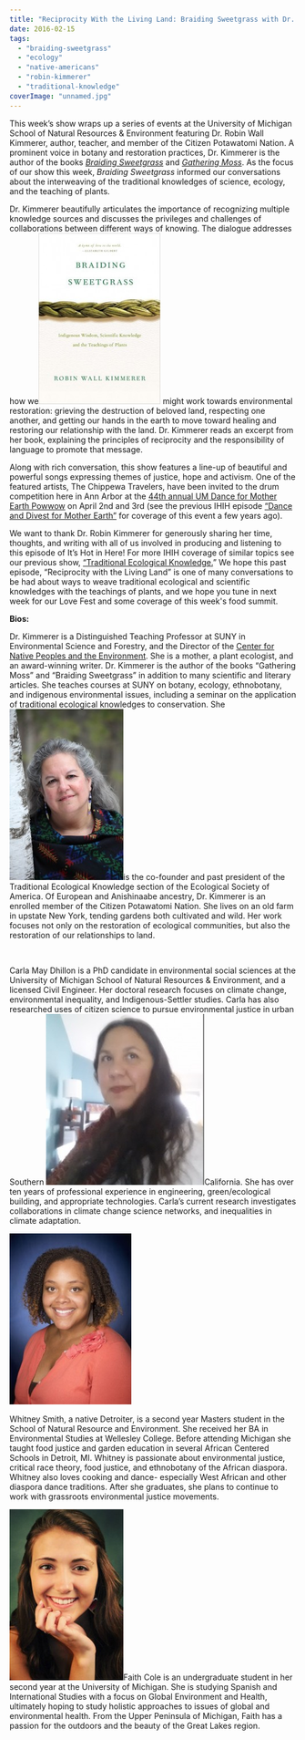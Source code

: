 ```yaml
---
title: "Reciprocity With the Living Land: Braiding Sweetgrass with Dr. Robin Kimmerer"
date: 2016-02-15
tags: 
  - "braiding-sweetgrass"
  - "ecology"
  - "native-americans"
  - "robin-kimmerer"
  - "traditional-knowledge"
coverImage: "unnamed.jpg"
---
```


This week’s show wraps up a series of events at the University of Michigan School of Natural Resources & Environment featuring Dr. Robin Wall Kimmerer, author, teacher, and member of the Citizen Potawatomi Nation. A prominent voice in botany and restoration practices, Dr. Kimmerer is the author of the books [_Braiding Sweetgrass_](https://www.goodreads.com/book/show/17465709-braiding-sweetgrass) and [_Gathering Moss_](http://www.goodreads.com/book/show/87040.Gathering_Moss). As the focus of our show this week, _Braiding Sweetgrass_ informed our conversations about the interweaving of the traditional knowledges of science, ecology, and the teaching of plants.

Dr. Kimmerer beautifully articulates the importance of recognizing multiple knowledge sources and discusses the privileges and challenges of collaborations between different ways of knowing. The dialogue addresses how we[![415GI3IIIgL._SX354_BO1,204,203,200_](images/415GI3IIIgL._SX354_BO1204203200_-214x300.jpg)](http://www.hotinhere.us/wp-content/uploads/2016/02/415GI3IIIgL._SX354_BO1204203200_.jpg) might work towards environmental restoration: grieving the destruction of beloved land, respecting one another, and getting our hands in the earth to move toward healing and restoring our relationship with the land. Dr. Kimmerer reads an excerpt from her book, explaining the principles of reciprocity and the responsibility of language to promote that message.<!--more-->

Along with rich conversation, this show features a line-up of beautiful and powerful songs expressing themes of justice, hope and activism. One of the featured artists, The Chippewa Travelers, have been invited to the drum competition here in Ann Arbor at the [44th annual UM Dance for Mother Earth Powwow](http://powwow.umich.edu) on April 2nd and 3rd (see the previous IHIH episode [“Dance and Divest for Mother Earth”](http://www.hotinhere.us/1/post/2014/04/04042014-dance-divest-for-mother-earth.html) for coverage of this event a few years ago).

We want to thank Dr. Robin Kimmerer for generously sharing her time, thoughts, and writing with all of us involved in producing and listening to this episode of It’s Hot in Here! For more IHIH coverage of similar topics see our previous show, [“Traditional Ecological Knowledge.](http://www.hotinhere.us/1/post/2015/04/04032015-traditional-ecological-knowledge.html)” We hope this past episode, “Reciprocity with the Living Land” is one of many conversations to be had about ways to weave traditional ecological and scientific knowledges with the teachings of plants, and we hope you tune in next week for our Love Fest and some coverage of this week's food summit.

**Bios:**

Dr. Kimmerer is a Distinguished Teaching Professor at SUNY in Environmental Science and Forestry, and the Director of the [Center for Native Peoples and the Environment](http://www.esf.edu/nativepeoples/). She is a mother, a plant ecologist, and an award-winning writer. Dr. Kimmerer is the author of the books “Gathering Moss” and “Braiding Sweetgrass” in addition to many scientific and literary articles. She teaches courses at SUNY on botany, ecology, ethnobotany, and indigenous environmental issues, including a seminar on the application of traditional ecological knowledges to conservation. She [![BraidingRWK-200x300](images/BraidingRWK-200x300-1-200x300.jpg)](http://www.hotinhere.us/wp-content/uploads/2016/02/BraidingRWK-200x300-1.jpg)is the co-founder and past president of the Traditional Ecological Knowledge section of the Ecological Society of America. Of European and Anishinaabe ancestry, Dr. Kimmerer is an enrolled member of the Citizen Potawatomi Nation. She lives on an old farm in upstate New York, tending gardens both cultivated and wild. Her work focuses not only on the restoration of ecological communities, but also the restoration of our relationships to land.

 

Carla May Dhillon is a PhD candidate in environmental social sciences at the University of Michigan School of Natural Resources & Environment, and a licensed Civil Engineer. Her doctoral research focuses on climate change, environmental inequality, and Indigenous-Settler studies. Carla has also researched uses of citizen science to pursue environmental justice in urban Southern [![User comments](images/Carla--278x300.jpg)](http://www.hotinhere.us/wp-content/uploads/2016/02/Carla-.jpg)California. She has over ten years of professional experience in engineering, green/ecological building, and appropriate technologies. Carla’s current research investigates collaborations in climate change science networks, and inequalities in climate adaptation.

[![Whittney-Smith](images/Whittney-Smith-214x300.jpg)](http://www.hotinhere.us/wp-content/uploads/2016/02/Whittney-Smith.jpg)

Whitney Smith, a native Detroiter, is a second year Masters student in the School of Natural Resource and Environment. She received her BA in Environmental Studies at Wellesley College. Before attending Michigan she taught food justice and garden education in several African Centered Schools in Detroit, MI. Whitney is passionate about environmental justice, critical race theory, food justice, and ethnobotany of the African diaspora. Whitney also loves cooking and dance- especially West African and other diaspora dance traditions. After she graduates, she plans to continue to work with grassroots environmental justice movements.

[![Faith Cole photo](images/Faith-Cole-photo-200x300.jpg)](http://www.hotinhere.us/wp-content/uploads/2016/02/Faith-Cole-photo.jpg)Faith Cole is an undergraduate student in her second year at the University of Michigan. She is studying Spanish and International Studies with a focus on Global Environment and Health, ultimately hoping to study holistic approaches to issues of global and environmental health. From the Upper Peninsula of Michigan, Faith has a passion for the outdoors and the beauty of the Great Lakes region.
